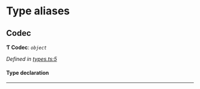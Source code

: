 

# Type aliases

<a id="codec"></a>

##  Codec

**Ƭ Codec**: *`object`*

*Defined in [types.ts:5](https://github.com/polkadot-js/common/blob/e3b45e7/packages/trie-codec/src/types.ts#L5)*

#### Type declaration

___

